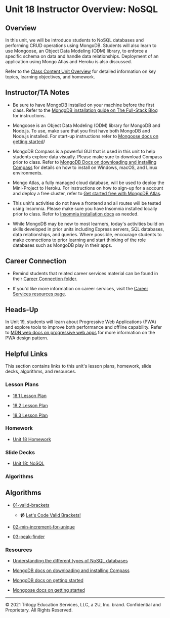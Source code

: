 # Unit 18 Instructor Overview: NoSQL

## Overview

In this unit, we will be introduce students to NoSQL databases and performing CRUD operations using MongoDB. Students will also learn to use Mongoose, an Object Data Modeling (ODM) library, to enforce a specific schema on data and handle data relationships. Deployment of an application using Mongo Atlas and Heroku is also discussed.

Refer to the [Class Content Unit Overview](../../../01-Class-Content/No-SQL/README.md) for detailed information on key topics, learning objectives, and homework.

## Instructor/TA Notes

* Be sure to have MongoDB installed on your machine before the first class. Refer to the [MongoDB installation guide on The Full-Stack Blog](https://coding-boot-camp.github.io/full-stack/mongodb/how-to-install-mongodb) for instructions.

* Mongoose is an Object Data Modeling (ODM) library for MongoDB and Node.js. To use, make sure that you first have both MongoDB and Node.js installed. For start-up instructions refer to [Mongoose docs on getting started](https://mongoosejs.com/docs/index.html)/

* MongoDB Compass is a powerful GUI that is used in this unit to help students explore data visually. Please make sure to download Compass prior to class. Refer to [MongoDB Docs on downloading and installing Compass](https://docs.mongodb.com/compass/current/install/) for details on how to install on Windows, macOS, and Linux environments.

* Mongo Atlas, a fully managed cloud database, will be used to deploy the Mini-Project to Heroku. For instructions on how to sign-up for a account and deploy a free cluster, refer to [Get started free with MongoDB Atlas](https://docs.atlas.mongodb.com/getting-started/).

* This unit's activities do not have a frontend and all routes will be tested using Insomnia. Please make sure you have Insomnia installed locally prior to class. Refer to [Insomnia installation docs](https://insomnia.rest/download) as needed.

* While MongoDB may be new to most learners, today's activities build on skills developed in prior units including Express servers, SQL databases, data relationships, and queries. Where possible, encourage students to make connections to prior learning and start thinking of the role databases such as MongoDB play in their apps.

## Career Connection

* Remind students that related career services material can be found in their [Career Connection folder](../../../01-Class-Content/No-SQL/04-Career-Connection/README.md).

* If you'd like more information on career services, visit the [Career Services resources page](https://careernetwork.2u.com/?utm_medium=Academics&utm_source=boot_camp/).

## Heads-Up

In Unit 19, students will learn about Progressive Web Applications (PWA) and explore tools to improve both performance and offline capability. Refer to [MDN web docs on progressive web apps](https://developer.mozilla.org/en-US/docs/Web/Progressive_web_apps) for more information on the PWA design pattern.


## Helpful Links

This section contains links to this unit's lesson plans, homework, slide decks, algorithms, and resources.

### Lesson Plans

  * [18.1 Lesson Plan](./01-Day_MongoDB/18.1-LESSON-PLAN.md)

  * [18.2 Lesson Plan](./02-Day_Mongoose/18.2-LESSON-PLAN.md)

  * [18.3 Lesson Plan](./03-Day_Adv-Mongoose/18.3-LESSON-PLAN.md)

### Homework

  * [Unit 18 Homework](../../../01-Class-Content/18-NoSQL/02-Homework)

### Slide Decks

  * [Unit 18: NoSQL](https://docs.google.com/presentation/d/1tsxce_ukQswTyiPlxV9BfzshLkwquUHWdxNrFQYlHvM/edit?usp=sharing)

### Algorithms

## Algorithms

  * [01-valid-brackets](../../../01-Class-Content/18-NoSQL/03-Algorithms/01-valid-brackets)

    * 📹 [Let's Code Valid Brackets!](https://2u-20.wistia.com/medias/dazwcql05r)

  * [02-min-increment-for-unique](../../../01-Class-Content/18-NoSQL/03-Algorithms/02-min-increment-for-unique)

  * [03-peak-finder](../../../01-Class-Content/18-NoSQL/03-Algorithms/03-peak-finder)


### Resources

  * [Understanding the different types of NoSQL databases](https://www.mongodb.com/scale/types-of-nosql-databases)

  * [MongoDB docs on downloading and installing Compass](https://docs.mongodb.com/compass/current/install/)

  * [MongoDB docs on getting started](https://docs.mongodb.com/manual/tutorial/getting-started/)

  * [Mongoose docs on getting started](https://mongoosejs.com/docs/index.html)

---
© 2021 Trilogy Education Services, LLC, a 2U, Inc. brand. Confidential and Proprietary. All Rights Reserved.
